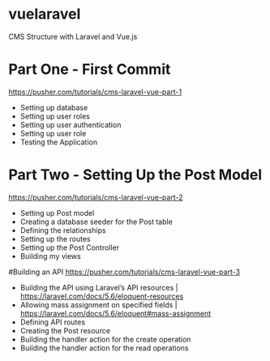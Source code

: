 # vuelaravel

CMS Structure with Laravel and Vue.js 

# Part One - First Commit
https://pusher.com/tutorials/cms-laravel-vue-part-1

- Setting up database
- Setting up user roles
- Setting up user authentication
- Setting up user role
- Testing the Application

# Part Two - Setting Up the Post Model
https://pusher.com/tutorials/cms-laravel-vue-part-2

- Setting up Post model
- Creating a database seeder for the Post table
- Defining the relationships
- Setting up the routes
- Setting up the Post Controller
- Building my views

#Building an API
https://pusher.com/tutorials/cms-laravel-vue-part-3

- Building the API using Laravel’s API resources | https://laravel.com/docs/5.6/eloquent-resources
- Allowing mass assignment on specified fields | https://laravel.com/docs/5.6/eloquent#mass-assignment
- Defining API routes
- Creating the Post resource
- Building the handler action for the create operation
- Building the handler action for the read operations





